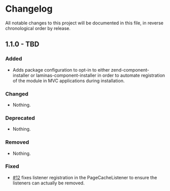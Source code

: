 # Changelog

All notable changes to this project will be documented in this file, in reverse chronological order by release.

## 1.1.0 - TBD

### Added

- Adds package configuration to opt-in to either zend-component-installer or laminas-component-installer in order to automate registration of the module in MVC applications during installation.

### Changed

- Nothing.

### Deprecated

- Nothing.

### Removed

- Nothing.

### Fixed

- [#12](https://github.com/phly/PhlySimplePage/pull/12) fixes listener registration in the PageCacheListener to ensure the listeners can actually be removed.

